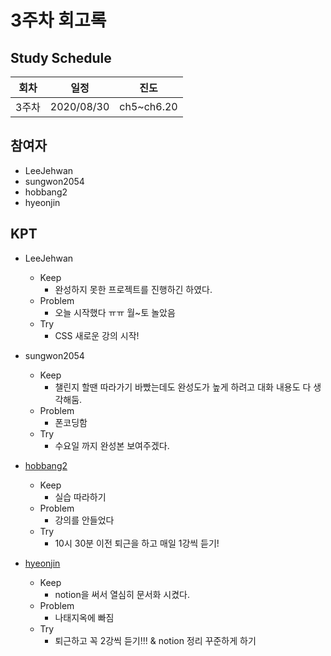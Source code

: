 # 3주차 회고록


## Study Schedule

회차 | 일정 | 진도
------|------|-----
3주차|2020/08/30|ch5~ch6.20

## 참여자

* LeeJehwan
* sungwon2054
* hobbang2
* hyeonjin

## KPT

* LeeJehwan
  * Keep
    - 완성하지 못한 프로젝트를 진행하긴 하였다. 
  * Problem
    - 오늘 시작했다 ㅠㅠ 월~토 놀았음
  * Try
    - CSS 새로운 강의 시작! 
  
* sungwon2054
  * Keep
    - 챌린지 할땐 따라가기 바빴는데도 완성도가 높게 하려고 대화 내용도 다 생각해둠.
  * Problem
    - 폰코딩함
  * Try
    - 수요일 까지 완성본 보여주겠다.
  
* [hobbang2](../heoyujin/3rdweek_3_12_3_17)
  * Keep
    - 실습 따라하기
  * Problem
    - 강의를 안들었다
  * Try
    - 10시 30분 이전 퇴근을 하고 매일 1강씩 듣기!
    
* [hyeonjin](../hamjins/chapter3)
  * Keep
    - notion을 써서 열심히 문서화 시켰다. 
  * Problem
    - 나태지옥에 빠짐 
  * Try
    - 퇴근하고 꼭 2강씩 듣기!!! & notion 정리 꾸준하게 하기
